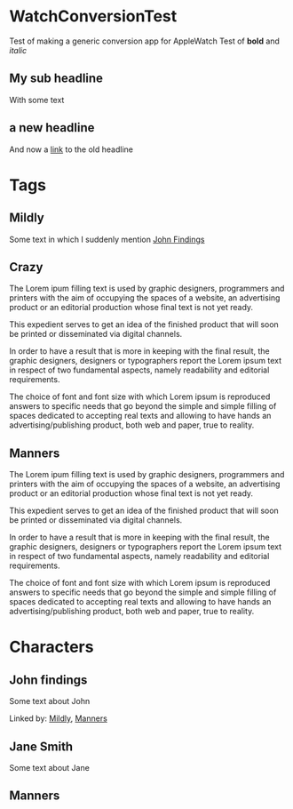 # WatchConversionTest
Test of making a generic conversion app for AppleWatch
Test of **bold** and *italic* 


## My sub headline
With some text

## a new headline
And now a [link](#my-sub-headline) to the old headline
# Tags
## Mildly
Some text in which I suddenly mention [John Findings](#John-findings)

## Crazy
The Lorem ipum filling text is used by graphic designers, programmers and printers with the aim of occupying the spaces of a website, an advertising product or an editorial production whose final text is not yet ready.

This expedient serves to get an idea of the finished product that will soon be printed or disseminated via digital channels.

In order to have a result that is more in keeping with the final result, the graphic designers, designers or typographers report the Lorem ipsum text in respect of two fundamental aspects, namely readability and editorial requirements.

The choice of font and font size with which Lorem ipsum is reproduced answers to specific needs that go beyond the simple and simple filling of spaces dedicated to accepting real texts and allowing to have hands an advertising/publishing product, both web and paper, true to reality.
## Manners
The Lorem ipum filling text is used by graphic designers, programmers and printers with the aim of occupying the spaces of a website, an advertising product or an editorial production whose final text is not yet ready.

This expedient serves to get an idea of the finished product that will soon be printed or disseminated via digital channels.

In order to have a result that is more in keeping with the final result, the graphic designers, designers or typographers report the Lorem ipsum text in respect of two fundamental aspects, namely readability and editorial requirements.

The choice of font and font size with which Lorem ipsum is reproduced answers to specific needs that go beyond the simple and simple filling of spaces dedicated to accepting real texts and allowing to have hands an advertising/publishing product, both web and paper, true to reality.
# Characters
## John findings
Some text about John

Linked by: [Mildly](#Mildly), [Manners](#Manners)
## Jane Smith
Some text about Jane
## Manners
